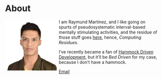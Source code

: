 About
=====

<img style="margin-right: 0.5em; margin-bottom: 0.5em;" src="/pictures/mon.jpg" height="169" width="169" alt="mon" title="mon" align="left" />

I am Raymund Martinez, and I like going on spurts of pseudosystematic interval-based mentally
stimulating activities, and the residue of those stuff goes [here](/en/), hence, 
_Computing Residues_.

I’ve recently became a fan of 
[Hammock Driven Development](https://www.youtube.com/watch?v=f84n5oFoZBc), but it’ll be _Bed Driven_
for my case, because I don’t have a hammock.

[Email](mailto:zhaqenl@gmail.com)
